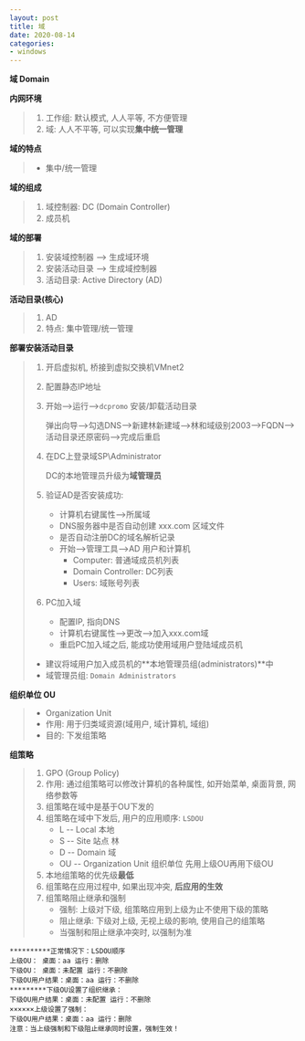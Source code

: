 ```yaml
---
layout: post
title: 域
date: 2020-08-14
categories:
- windows
---
```

**域  Domain**

**内网环境**

> 1. 工作组: 默认模式,  人人平等, 不方便管理
> 2. 域: 人人不平等, 可以实现**集中统一管理**

**域的特点**

> * 集中/统一管理

**域的组成**

> 1. 域控制器: DC (Domain Controller)
> 2. 成员机

**域的部署**

> 1. 安装域控制器 --> 生成域环境
> 2. 安装活动目录 --> 生成域控制器
> 3. 活动目录: Active Directory (AD)

**活动目录(核心)**

> 1. AD
> 2. 特点: 集中管理/统一管理

**部署安装活动目录**

> 1. 开启虚拟机, 桥接到虚拟交换机VMnet2
>
> 2. 配置静态IP地址
>
> 3. 开始-->运行-->`dcpromo` 安装/卸载活动目录
>
>    弹出向导-->勾选DNS-->新建林新建域-->林和域级别2003-->FQDN-->活动目录还原密码-->完成后重启
>
> 4. 在DC上登录域SP\Administrator
>
>    DC的本地管理员升级为**域管理员**
>
> 5. 验证AD是否安装成功:
>
>    * 计算机右键属性-->所属域
>    * DNS服务器中是否自动创建 xxx.com 区域文件
>    * 是否自动注册DC的域名解析记录
>    * 开始-->管理工具-->AD 用户和计算机
>      * Computer: 普通域成员机列表
>      * Domain Controller:  DC列表
>      * Users:  域账号列表
>
> 6. PC加入域
>
>    * 配置IP, 指向DNS
>    * 计算机右键属性-->更改-->加入xxx.com域
>    * 重启PC加入域之后, 能成功使用域用户登陆域成员机
>
> * 建议将域用户加入成员机的**本地管理员组(administrators)**中
> * 域管理员组: `Domain Administrators`

**组织单位 OU**

> * Organization Unit
> * 作用: 用于归类域资源(域用户, 域计算机, 域组)
> * 目的: 下发组策略

**组策略**

> 1. GPO (Group Policy)
> 2. 作用: 通过组策略可以修改计算机的各种属性, 如开始菜单, 桌面背景, 网络参数等
> 3. 组策略在域中是基于OU下发的
> 4. 组策略在域中下发后, 用户的应用顺序: `LSDOU`
>    * L -- Local 本地 
>    * S --  Site 站点  林 
>    * D -- Domain 域
>    * OU -- Organization Unit 组织单位     先用上级OU再用下级OU
> 5. 本地组策略的优先级**最低**
> 6. 组策略在应用过程中, 如果出现冲突, **后应用的生效**
> 7. 组策略阻止继承和强制
>    * 强制: 上级对下级,  组策略应用到上级为止不使用下级的策略
>    * 阻止继承: 下级对上级, 无视上级的影响, 使用自己的组策略
>    * 当强制和阻止继承冲突时,  以强制为准

```
**********正常情况下：LSDOU顺序
上级OU： 桌面：aa 运行：删除
下级OU： 桌面：未配置 运行：不删除
下级OU用户结果：桌面：aa 运行：不删除
*********下级OU设置了组织继承：
下级OU用户结果：桌面：未配置 运行：不删除
××××××上级设置了强制：
下级OU用户结果：桌面：aa 运行：删除
注意：当上级强制和下级阻止继承同时设置，强制生效！
```

